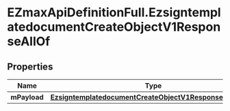 # EZmaxApiDefinitionFull.EzsigntemplatedocumentCreateObjectV1ResponseAllOf

## Properties

Name | Type | Description | Notes
------------ | ------------- | ------------- | -------------
**mPayload** | [**EzsigntemplatedocumentCreateObjectV1ResponseMPayload**](EzsigntemplatedocumentCreateObjectV1ResponseMPayload.md) |  | 


